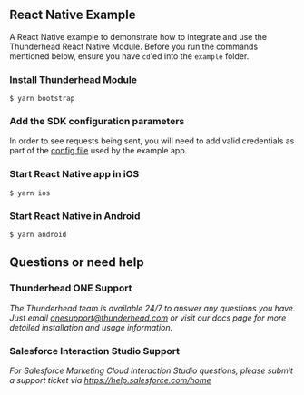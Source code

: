 ## React Native Example

A React Native example to demonstrate how to integrate and use the Thunderhead React Native Module. Before you run the commands mentioned below, ensure you have `cd`'ed into the `example` folder.

### Install Thunderhead Module

```
$ yarn bootstrap
```
### Add the SDK configuration parameters

In order to see requests being sent, you will need to add valid credentials as part of the [config file](https://github.com/thunderheadone/one-sdk-react-native/blob/master/example/config/one.js) used by the example app.


### Start React Native app in iOS

```
$ yarn ios
```

### Start React Native in Android

```
$ yarn android
```

## Questions or need help

### Thunderhead ONE Support
_The Thunderhead team is available 24/7 to answer any questions you have. Just email onesupport@thunderhead.com or visit our docs page for more detailed installation and usage information._


### Salesforce Interaction Studio Support
_For Salesforce Marketing Cloud Interaction Studio questions, please submit a support ticket via https://help.salesforce.com/home_

